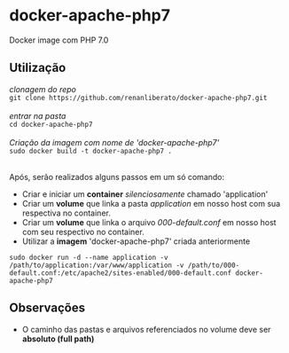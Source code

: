 # docker-apache-php7
Docker image com PHP 7.0

## Utilização

*clonagem do repo*<br/>
`git clone https://github.com/renanliberato/docker-apache-php7.git` <br/><br/>
*entrar na pasta*<br/>
`cd docker-apache-php7`<br/><br/>
*Criação da imagem com nome de 'docker-apache-php7'*<br/>
`sudo docker build -t docker-apache-php7 .`<br/><br/>

Após, serão realizados alguns passos em um só comando:
  * Criar e iniciar um **container** *silenciosamente* chamado 'application'
  * Criar um **volume** que linka a pasta *application* em nosso host com sua respectiva no container.
  * Criar um **volume** que linka o arquivo *000-default.conf* em nosso host com seu respectivo no container.
  * Utilizar a **imagem** 'docker-apache-php7' criada anteriormente

`sudo docker run -d --name application -v /path/to/application:/var/www/application -v /path/to/000-default.conf:/etc/apache2/sites-enabled/000-default.conf docker-apache-php7`

## Observações

  * O caminho das pastas e arquivos referenciados no volume deve ser **absoluto (full path)**
